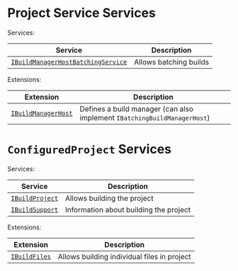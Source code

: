 Project Service Services
========================

Services:

|Service                                                              |Description           |
|---------------------------------------------------------------------|----------------------|
|[`IBuildManagerHostBatchingService`](building.md#build-manager-hosts)|Allows batching builds|

Extensions:

|Extension                                             |Description                                                             |
|------------------------------------------------------|------------------------------------------------------------------------|
|[`IBuildManagerHost`](building.md#build-manager-hosts)|Defines a build manager (can also implement `IBatchingBuildManagerHost`)|

`ConfiguredProject` Services
============================

Services:

|Service                                                      |Description                                     |
|-------------------------------------------------------------|------------------------------------------------|
|[`IBuildProject`](building.md#building)                      |Allows building the project                     |
|[`IBuildSupport`](building.md#building)                      |Information about building the project          |

Extensions:

|Extension                                                    |Description                                     |
|-------------------------------------------------------------|------------------------------------------------|
|[`IBuildFiles`](building.md#building)                        |Allows building individual files in project     |
